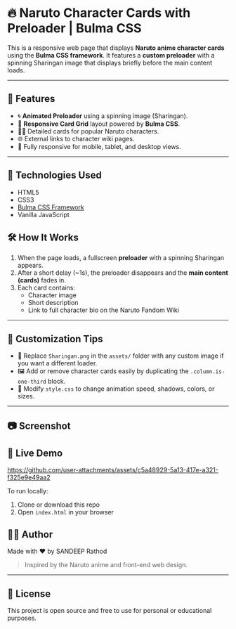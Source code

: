 # 🔥 Naruto Character Cards with Preloader | Bulma CSS

This is a responsive web page that displays **Naruto anime character cards** using the **Bulma CSS framework**. It features a **custom preloader** with a spinning Sharingan image that displays briefly before the main content loads.

---

## 📸 Features

- 🌀 **Animated Preloader** using a spinning image (Sharingan).
- 💠 **Responsive Card Grid** layout powered by **Bulma CSS**.
- 🧑‍🎤 Detailed cards for popular Naruto characters.
- 🌐 External links to character wiki pages.
- 📱 Fully responsive for mobile, tablet, and desktop views.

---

## 🚀 Technologies Used

- HTML5
- CSS3
- [Bulma CSS Framework](https://bulma.io/)
- Vanilla JavaScript

## 🛠 How It Works

1. When the page loads, a fullscreen **preloader** with a spinning Sharingan appears.
2. After a short delay (~1s), the preloader disappears and the **main content (cards)** fades in.
3. Each card contains:
   - Character image
   - Short description
   - Link to full character bio on the Naruto Fandom Wiki

---

## 🔧 Customization Tips

- 🔁 Replace `Sharingan.png` in the `assets/` folder with any custom image if you want a different loader.
- 🖼 Add or remove character cards easily by duplicating the `.column.is-one-third` block.
- 🎨 Modify `style.css` to change animation speed, shadows, colors, or sizes.

---

## 📷 Screenshot


## 📎 Live Demo

https://github.com/user-attachments/assets/c5a48929-5a13-417e-a321-f325e9e49aa2



To run locally:

1. Clone or download this repo
2. Open `index.html` in your browser

## 👨‍💻 Author

Made with ❤️ by SANDEEP Rathod  
> Inspired by the Naruto anime and front-end web design.

---

## 📜 License

This project is open source and free to use for personal or educational purposes.
